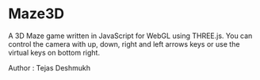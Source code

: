 Maze3D
=======

A 3D Maze game written in JavaScript for WebGL using THREE.js.
You can control the camera with up, down, right and left arrows keys or use the virtual keys on bottom right.

Author : Tejas Deshmukh
